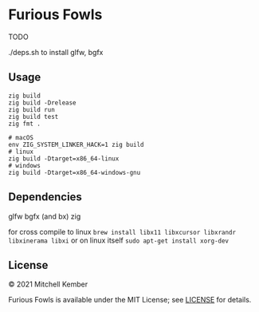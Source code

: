# Furious Fowls

TODO

<!-- clone with `--recursive` or run `git submodule update --init --recursive` after -->
./deps.sh to install glfw, bgfx

## Usage

```
zig build
zig build -Drelease
zig build run
zig build test
zig fmt .

# macOS
env ZIG_SYSTEM_LINKER_HACK=1 zig build
# linux
zig build -Dtarget=x86_64-linux
# windows
zig build -Dtarget=x86_64-windows-gnu
```

## Dependencies

glfw
bgfx (and bx)
zig

for cross compile to linux
`brew install libx11 libxcursor libxrandr libxinerama libxi`
or on linux itself
`sudo apt-get install xorg-dev`

## License

© 2021 Mitchell Kember

Furious Fowls is available under the MIT License; see [LICENSE](LICENSE.md) for details.
